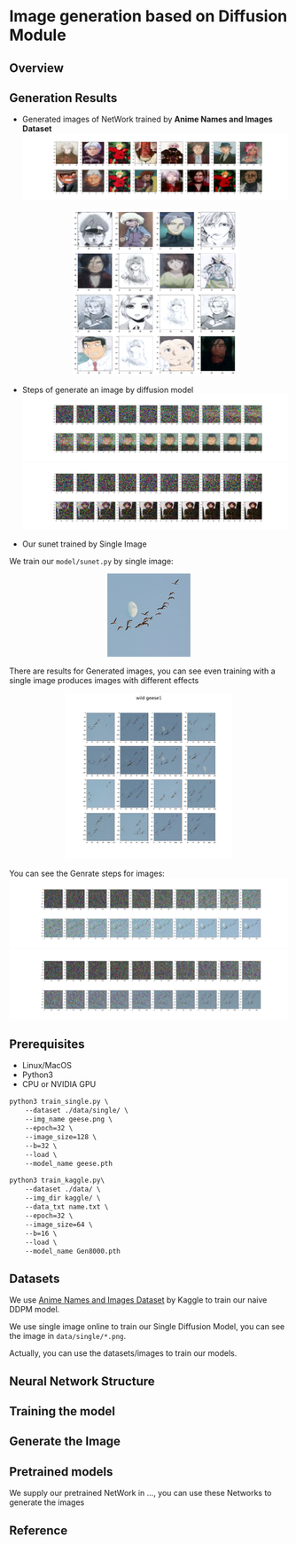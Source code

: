 # Image generation based on Diffusion Module

## Overview

## Generation Results 

- Generated images of NetWork trained by **Anime Names and Images Dataset**
  ![Generated images](imgs/Gen1.png)
  <div align=center><img width="300" height="300" src="imgs/Gen2.png"/></div>
- Steps of generate an image by diffusion model
  ![Gen Step](imgs/Step1.png)
  ![Gen Step](imgs/Step2.png)

- Our sunet trained by Single Image 

We train our `model/sunet.py` by single image: 
  <div align=center><img width="150" height="150" src="imgs/geese2.png"/></div>

There are results for Generated images, you can see even training with a single image produces images with different effects
  <div align=center><img width="300" height="300" src="imgs/geese1.png"/></div>

You can see the Genrate steps for images:
  ![](imgs/Step3.png)
  ![](imgs/Step4.png)

## Prerequisites

- Linux/MacOS 
- Python3
- CPU or NVIDIA GPU

```shell
python3 train_single.py \
    --dataset ./data/single/ \
    --img_name geese.png \
    --epoch=32 \
    --image_size=128 \
    --b=32 \
    --load \
    --model_name geese.pth
```

```shell
python3 train_kaggle.py\
    --dataset ./data/ \
    --img_dir kaggle/ \
    --data_txt name.txt \
    --epoch=32 \
    --image_size=64 \
    --b=16 \
    --load \
    --model_name Gen8000.pth
```

## Datasets 

We use  [Anime Names and Images Dataset](https://www.kaggle.com/datasets/shanmukh05/anime-names-and-image-generation) by Kaggle to train our naive DDPM model.

We use single image online to train our Single Diffusion Model, you can see the image in `data/single/*.png`. 

Actually, you can use the datasets/images to train our models.

## Neural Network Structure

## Training the model

## Generate the Image

## Pretrained models
We supply our pretrained NetWork in ..., 
you can use these Networks to generate the images

## Reference 